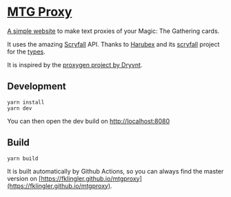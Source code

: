 # [MTG Proxy](https://fklingler.github.io/mtgproxy)

[A simple website](https://fklingler.github.io/mtgproxy) to make text proxies of your Magic: The Gathering cards.

It uses the amazing [Scryfall](https://www.scryfall.com) API.
Thanks to [Harubex](https://github.com/Harubex) and its [scryfall](https://github.com/Harubex/scryfall) project for the [types](https://github.com/Harubex/scryfall/tree/master/src).

It is inspired by the [proxygen project by Dryvnt](https://gitlab.com/Dryvnt/proxygen).

## Development

`yarn install`  
`yarn dev`

You can then open the dev build on [http://localhost:8080](http://localhost:8080)

## Build

`yarn build`

It is built automatically by Github Actions, so you can always find the master version on [https://fklingler.github.io/mtgproxy](https://fklingler.github.io/mtgproxy).
